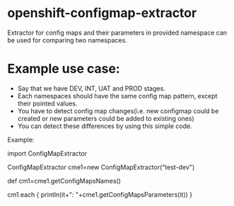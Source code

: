 # openshift-configmap-extractor
Extractor for config maps and their parameters in provided namespace can be used for comparing two namespaces.

# Example use case:
  - Say that we have DEV, INT, UAT and PROD stages.
  - Each namespaces should have the same config map pattern, except their pointed values.
  - You have to detect config map changes(i.e. new configmap could be created or new parameters could be added to existing ones)
  - You can detect these differences by using this simple code.
  
Example:

import ConfigMapExtractor

ConfigMapExtractor cme1=new ConfigMapExtractor("test-dev")

def cm1=cme1.getConfigMapsNames()

cm1.each {
    println(it+": "+cme1.getConfigMapsParameters(it))
}
